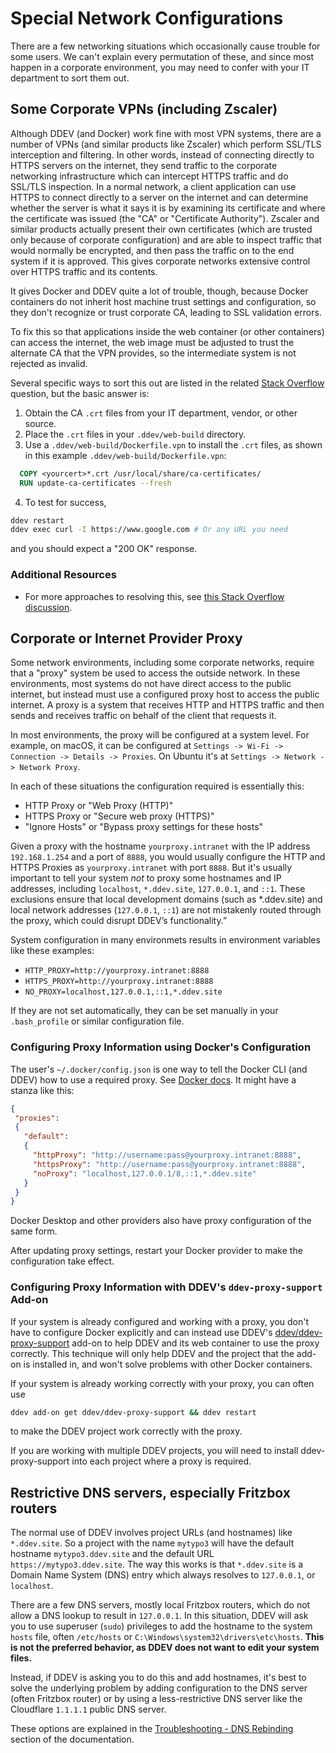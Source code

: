 # Special Network Configurations

There are a few networking situations which occasionally cause trouble for some users. We can't explain every permutation of these, and since most happen in a corporate environment, you may need to confer with your IT department to sort them out.

## Some Corporate VPNs (including Zscaler)

Although DDEV (and Docker) work fine with most VPN systems, there are a number of VPNs (and similar products like Zscaler) which perform SSL/TLS interception and filtering. In other words, instead of connecting directly to HTTPS servers on the internet, they send traffic to the corporate networking infrastructure which can intercept HTTPS traffic and do SSL/TLS inspection. In a normal network, a client application can use HTTPS to connect directly to a server on the internet and can determine whether the server is what it says it is by examining its certificate and where the certificate was issued (the "CA" or "Certificate Authority"). Zscaler and similar products actually present their own certificates (which are trusted only because of corporate configuration) and are able to inspect traffic that would normally be encrypted, and then pass the traffic on to the end system if it is approved. This gives corporate networks extensive control over HTTPS traffic and its contents.

It gives Docker and DDEV quite a lot of trouble, though, because Docker containers do not inherit host machine trust settings and configuration, so they don't recognize or trust corporate CA, leading to SSL validation errors.

To fix this so that applications inside the web container (or other containers) can access the internet, the web image must be adjusted to trust the alternate CA that the VPN provides, so the intermediate system is not rejected as invalid.

Several specific ways to sort this out are listed in the related [Stack Overflow](https://stackoverflow.com/questions/71595327/corporate-network-vpn-ddev-composer-create-results-in-ssl-certificate-proble) question, but the basic answer is:

1. Obtain the CA `.crt` files from your IT department, vendor, or other source.
2. Place the `.crt` files in your `.ddev/web-build` directory.
3. Use a `.ddev/web-build/Dockerfile.vpn` to install the `.crt` files, as shown in this example `.ddev/web-build/Dockerfile.vpn`:

  ```Dockerfile
    COPY <yourcert>*.crt /usr/local/share/ca-certificates/
    RUN update-ca-certificates --fresh
  ```

4. To test for success,

  ```bash
  ddev restart
  ddev exec curl -I https://www.google.com # Or any URL you need
  ```
  and you should expect a "200 OK" response.

### Additional Resources

* For more approaches to resolving this, see [this Stack Overflow discussion](https://stackoverflow.com/questions/71595327/corporate-network-vpn-ddev-composer-create-results-in-ssl-certificate-proble).

## Corporate or Internet Provider Proxy

Some network environments, including some corporate networks, require that a "proxy" system be used to access the outside network. In these environments, most systems do not have direct access to the public internet, but instead must use a configured proxy host to access the public internet. A proxy is a system that receives HTTP and HTTPS traffic and then sends and receives traffic on behalf of the client that requests it.

In most environments, the proxy will be configured at a system level. For example, on macOS, it can be configured at `Settings -> Wi-Fi -> Connection -> Details -> Proxies`. On Ubuntu it's at `Settings -> Network -> Network Proxy`.

In each of these situations the configuration required is essentially this:

- HTTP Proxy or "Web Proxy (HTTP)"
- HTTPS Proxy or "Secure web proxy (HTTPS)"
- "Ignore Hosts" or "Bypass proxy settings for these hosts"

Given a proxy with the hostname `yourproxy.intranet` with the IP address `192.168.1.254` and a port of `8888`, you would usually configure the HTTP and HTTPS Proxies as `yourproxy.intranet` with port `8888`. But it's usually important to tell your system *not* to proxy some hostnames and IP addresses, including `localhost`, `*.ddev.site`, `127.0.0.1`, and `::1`. These exclusions ensure that local development domains (such as *.ddev.site) and local network addresses (`127.0.0.1`, `::1`) are not mistakenly routed through the proxy, which could disrupt DDEV’s functionality.”


System configuration in many environmets results in environment variables like these examples:

- `HTTP_PROXY=http://yourproxy.intranet:8888`
- `HTTPS_PROXY=http://yourproxy.intranet:8888`
- `NO_PROXY=localhost,127.0.0.1,::1,*.ddev.site`

If they are not set automatically, they can be set manually in your `.bash_profile` or similar configuration file.

### Configuring Proxy Information using Docker's Configuration

The user's `~/.docker/config.json` is one way to tell the Docker CLI (and DDEV) how to use a required proxy. See [Docker docs](https://docs.docker.com/engine/cli/proxy/). It might have a stanza like this:

```json
{
 "proxies":
 {
   "default":
   {
     "httpProxy": "http://username:pass@yourproxy.intranet:8888",
     "httpsProxy": "http://username:pass@yourproxy.intranet:8888",
     "noProxy": "localhost,127.0.0.1/8,::1,*.ddev.site"
   }
 }
}

```

Docker Desktop and other providers also have proxy configuration of the same form.

After updating proxy settings, restart your Docker provider to make the configuration take effect.

### Configuring Proxy Information with DDEV's `ddev-proxy-support` Add-on

If your system is already configured and working with a proxy, you don't have to configure Docker explicitly and can instead use DDEV's [ddev/ddev-proxy-support](https://github.com/ddev/ddev-proxy-support) add-on to help DDEV and its web container to use the proxy correctly. This technique will only help DDEV and the project that the add-on is installed in, and won't solve problems with other Docker containers.

If your system is already working correctly with your proxy, you can often use

```bash
ddev add-on get ddev/ddev-proxy-support && ddev restart
```

to make the DDEV project work correctly with the proxy.

If you are working with multiple DDEV projects, you will need to install ddev-proxy-support into each project where a proxy is required.

## Restrictive DNS servers, especially Fritzbox routers

The normal use of DDEV involves project URLs (and hostnames) like `*.ddev.site`. So a project with the name `mytypo3` will have the default hostname `mytypo3.ddev.site` and the default URL `https://mytypo3.ddev.site`. The way this works is that `*.ddev.site` is a Domain Name System (DNS) entry which always resolves to `127.0.0.1`, or `localhost`. 

There are a few DNS servers, mostly local Fritzbox routers, which do not allow a DNS lookup to result in `127.0.0.1`. In this situation, DDEV will ask you to use superuser (`sudo`) privileges to add the hostname to the system `hosts` file, often `/etc/hosts` or `C:\Windows\system32\drivers\etc\hosts`. **This is not the preferred behavior, as DDEV does not want to edit your system files.**

Instead, if DDEV is asking you to do this and add hostnames, it's best to solve the underlying problem by adding configuration to the DNS server (often Fritzbox router) or by using a less-restrictive DNS server like the Cloudflare `1.1.1.1` public DNS server.

These options are explained in the [Troubleshooting - DNS Rebinding](troubleshooting.md#dns-rebinding-prohibited-mostly-on-fritzbox-routers) section of the documentation.
